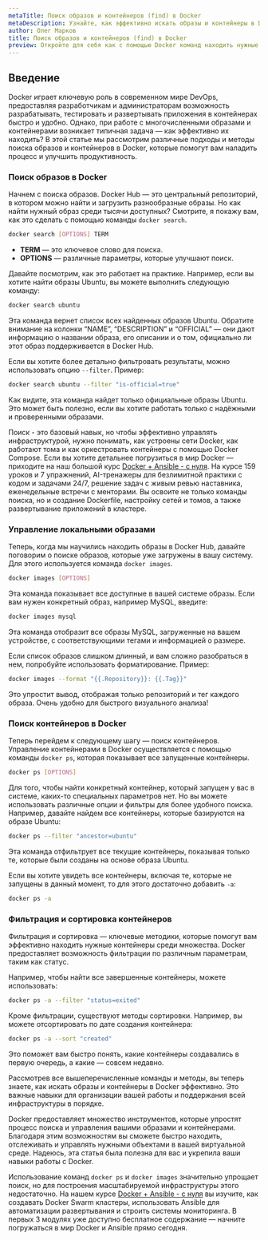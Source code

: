 ```yaml
---
metaTitle: Поиск образов и контейнеров (find) в Docker
metaDescription: Узнайте, как эффективно искать образы и контейнеры в Docker, используя гибкие и мощные команды, для оптимального управления вашей виртуальной средой
author: Олег Марков
title: Поиск образов и контейнеров (find) в Docker
preview: Откройте для себя как с помощью Docker команд находить нужные образы и контейнеры быстро и эффективно, оптимизируя свой рабочий процесс
---
```


## Введение

Docker играет ключевую роль в современном мире DevOps, предоставляя разработчикам и администраторам возможность разрабатывать, тестировать и развертывать приложения в контейнерах быстро и удобно. Однако, при работе с многочисленными образами и контейнерами возникает типичная задача — как эффективно их находить? В этой статье мы рассмотрим различные подходы и методы поиска образов и контейнеров в Docker, которые помогут вам наладить процесс и улучшить продуктивность.

### Поиск образов в Docker

Начнем с поиска образов. Docker Hub — это центральный репозиторий, в котором можно найти и загрузить разнообразные образы. Но как найти нужный образ среди тысячи доступных? Смотрите, я покажу вам, как это сделать с помощью команды `docker search`.

```bash
docker search [OPTIONS] TERM
```

- **TERM** — это ключевое слово для поиска.
- **OPTIONS** — различные параметры, которые улучшают поиск.

Давайте посмотрим, как это работает на практике. Например, если вы хотите найти образы Ubuntu, вы можете выполнить следующую команду:

```bash
docker search ubuntu
```

Эта команда вернет список всех найденных образов Ubuntu. Обратите внимание на колонки “NAME”, “DESCRIPTION” и “OFFICIAL” — они дают информацию о названии образа, его описании и о том, официально ли этот образ поддерживается в Docker Hub.

Если вы хотите более детально фильтровать результаты, можно использовать опцию `--filter`. Пример:

```bash
docker search ubuntu --filter "is-official=true"
```

Как видите, эта команда найдет только официальные образы Ubuntu. Это может быть полезно, если вы хотите работать только с надёжными и проверенными образами.

Поиск - это базовый навык, но чтобы эффективно управлять инфраструктурой, нужно понимать, как устроены сети Docker, как работают тома и как оркестровать контейнеры с помощью Docker Compose. Если вы хотите детальнее погрузиться в мир Docker — приходите на наш большой курс [Docker + Ansible - с нуля](https://purpleschool.ru/course/docker). На курсе 159 уроков и 7 упражнений, AI-тренажеры для безлимитной практики с кодом и задачами 24/7, решение задач с живым ревью наставника, еженедельные встречи с менторами. Вы освоите не только команды поиска, но и создание Dockerfile, настройку сетей и томов, а также развертывание приложений в кластере.

### Управление локальными образами

Теперь, когда мы научились находить образы в Docker Hub, давайте поговорим о поиске образов, которые уже загружены в вашу систему. Для этого используется команда `docker images`.

```bash
docker images [OPTIONS]
```

Эта команда показывает все доступные в вашей системе образы. Если вам нужен конкретный образ, например MySQL, введите:

```bash
docker images mysql
```

Эта команда отобразит все образы MySQL, загруженные на вашем устройстве, с соответствующими тегами и информацией о размере.

Если список образов слишком длинный, и вам сложно разобраться в нем, попробуйте использовать форматирование. Пример:

```bash
docker images --format "{{.Repository}}: {{.Tag}}"
```

Это упростит вывод, отображая только репозиторий и тег каждого образа. Очень удобно для быстрого визуального анализа!

### Поиск контейнеров в Docker

Теперь перейдем к следующему шагу — поиск контейнеров. Управление контейнерами в Docker осуществляется с помощью команды `docker ps`, которая показывает все запущенные контейнеры.

```bash
docker ps [OPTIONS]
```

Для того, чтобы найти конкретный контейнер, который запущен у вас в системе, каких-то специальных параметров нет. Но вы можете использовать различные опции и фильтры для более удобного поиска. Например, давайте найдем все контейнеры, которые базируются на образе Ubuntu:

```bash
docker ps --filter "ancestor=ubuntu"
```

Эта команда отфильтрует все текущие контейнеры, показывая только те, которые были созданы на основе образа Ubuntu.

Если вы хотите увидеть все контейнеры, включая те, которые не запущены в данный момент, то для этого достаточно добавить `-a`:

```bash
docker ps -a
```

### Фильтрация и сортировка контейнеров

Фильтрация и сортировка — ключевые методики, которые помогут вам эффективно находить нужные контейнеры среди множества. Docker предоставляет возможность фильтрации по различным параметрам, таким как статус.

Например, чтобы найти все завершенные контейнеры, можете использовать:

```bash
docker ps -a --filter "status=exited"
```

Кроме фильтрации, существуют методы сортировки. Например, вы можете отсортировать по дате создания контейнера:

```bash
docker ps -a --sort "created"
```

Это поможет вам быстро понять, какие контейнеры создавались в первую очередь, а какие — совсем недавно.

Рассмотрев все вышеперечисленные команды и методы, вы теперь знаете, как искать образы и контейнеры в Docker эффективно. Это важные навыки для организации вашей работы и поддержания всей инфраструктуры в порядке.

Docker предоставляет множество инструментов, которые упростят процесс поиска и управления вашими образами и контейнерами. Благодаря этим возможностям вы сможете быстро находить, отслеживать и управлять нужными объектами в вашей виртуальной среде. Надеюсь, эта статья была полезна для вас и укрепила ваши навыки работы с Docker. 

Использование команд `docker ps` и `docker images` значительно упрощает поиск, но для построения масштабируемой инфраструктуры этого недостаточно. На нашем курсе [Docker + Ansible - с нуля](https://purpleschool.ru/course/docker) вы изучите, как создавать Docker Swarm кластеры, использовать Ansible для автоматизации развертывания и строить системы мониторинга. В первых 3 модулях уже доступно бесплатное содержание — начните погружаться в мир Docker и Ansible прямо сегодня.
